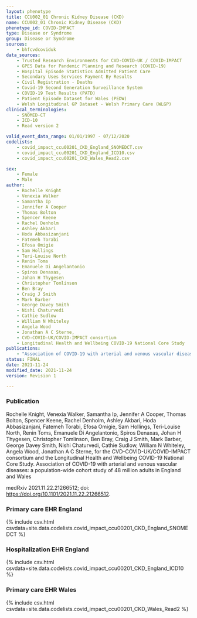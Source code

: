 ```yaml
---
layout: phenotype
title: CCU002_01 Chronic Kidney Disease (CKD)
name: CCU002_01 Chronic Kidney Disease (CKD)
phenotype_id: COVID-IMPACT
type: Disease or Syndrome
group: Disease or Syndrome
sources:
    - bhfcvdcoviduk
data_sources:
    - Trusted Research Environments for CVD-COVID-UK / COVID-IMPACT
    - GPES Data for Pandemic Planning and Research (COVID-19)
    - Hospital Episode Statistics Admitted Patient Care
    - Secondary Uses Services Payment By Results
    - Civil Registration - Deaths
    - Covid-19 Second Generation Surveillance System
    - COVID-19 Test Results (PATD)
    - Patient Episode Dataset for Wales (PEDW)
    - Welsh Longitudinal GP Dataset - Welsh Primary Care (WLGP)
clinical_terminologies:
    - SNOMED-CT
    - ICD-10
    - Read version 2

valid_event_data_range: 01/01/1997 - 07/12/2020
codelists: 
    - covid_impact_ccu00201_CKD_England_SNOMEDCT.csv
    - covid_impact_ccu00201_CKD_England_ICD10.csv
    - covid_impact_ccu00201_CKD_Wales_Read2.csv

sex:
    - Female
    - Male
author: 
    - Rochelle Knight
    - Venexia Walker
    - Samantha Ip
    - Jennifer A Cooper
    - Thomas Bolton
    - Spencer Keene
    - Rachel Denholm
    - Ashley Akbari
    - Hoda Abbasizanjani
    - Fatemeh Torabi
    - Efosa Omigie
    - Sam Hollings
    - Teri-Louise North
    - Renin Toms
    - Emanuele Di Angelantonio
    - Spiros Denaxas,
    - Johan H Thygesen
    - Christopher Tomlinson
    - Ben Bray
    - Craig J Smith
    - Mark Barber
    - George Davey Smith
    - Nishi Chaturvedi
    - Cathie Sudlow
    - William N Whiteley
    - Angela Wood
    - Jonathan A C Sterne,
    - CVD-COVID-UK/COVID-IMPACT consortium 
    - Longitudinal Health and Wellbeing COVID-19 National Core Study
publications:
    - "Association of COVID-19 with arterial and venous vascular diseases: a population-wide cohort study of 48 million adults in England and Wales."
status: FINAL
date: 2021-11-24
modified_date: 2021-11-24
version: Revision 1

---
```


### Publication

Rochelle Knight, Venexia Walker, Samantha Ip, Jennifer A Cooper, Thomas Bolton, Spencer Keene, Rachel Denholm, Ashley Akbari, Hoda Abbasizanjani, Fatemeh Torabi, Efosa Omigie, Sam Hollings, Teri-Louise North, Renin Toms, Emanuele Di Angelantonio, Spiros Denaxas, Johan H Thygesen, Christopher Tomlinson, Ben Bray, Craig J Smith, Mark Barber, George Davey Smith, Nishi Chaturvedi, Cathie Sudlow, William N Whiteley, Angela Wood, Jonathan A C Sterne, for the CVD-COVID-UK/COVID-IMPACT consortium and the Longitudinal Health and Wellbeing COVID-19 National Core Study. Association of COVID-19 with arterial and venous vascular diseases: a population-wide cohort study of 48 million adults in England and Wales

medRxiv 2021.11.22.21266512; doi: https://doi.org/10.1101/2021.11.22.21266512.

### Primary care EHR England
{% include csv.html csvdata=site.data.codelists.covid_impact_ccu00201_CKD_England_SNOMEDCT %}
### Hospitalization EHR England
{% include csv.html csvdata=site.data.codelists.covid_impact_ccu00201_CKD_England_ICD10 %}
### Primary care EHR Wales
{% include csv.html csvdata=site.data.codelists.covid_impact_ccu00201_CKD_Wales_Read2 %}
